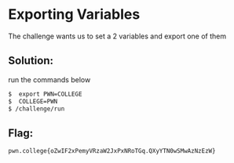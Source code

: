 # Exporting Variables

The challenge wants us to set a 2 variables and export one of them

## Solution:

run the commands below

```sh
$  export PWN=COLLEGE
$  COLLEGE=PWN
$ /challenge/run
```

## Flag: 

```
pwn.college{oZwIF2xPemyVRzaW2JxPxNRoTGq.QXyYTN0wSMwAzNzEzW}
```



